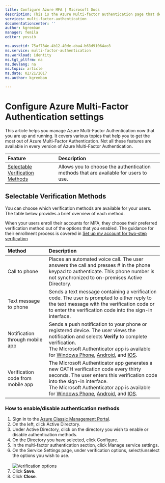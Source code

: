 ```yaml
---
title: Configure Azure MFA | Microsoft Docs
description: This is the Azure Multi-factor authentication page that describes what to do next with MFA.  This includes reports, fraud alert, one-time bypass, custom voice messages, caching, trusted ips and app passwords.
services: multi-factor-authentication
documentationcenter: ''
author: kgremban
manager: femila
editor: yossib

ms.assetid: 75af734e-4b12-40de-aba4-b68d91064ae8
ms.service: multi-factor-authentication
ms.workload: identity
ms.tgt_pltfrm: na
ms.devlang: na
ms.topic: article
ms.date: 02/21/2017
ms.author: kgremban

---
```

# Configure Azure Multi-Factor Authentication settings
This article helps you manage Azure Multi-Factor Authentication now that you are up and running.  It covers various topics that help you to get the most out of Azure Multi-Factor Authentication.  Not all these features are available in every version of Azure Multi-Factor Authentication.

| Feature | Description | 
|:--- |:--- |
| [Selectable Verification Methods](#selectable-verification-methods) |Allows you to choose the authentication methods that are available for users to use. |

## Selectable Verification Methods
You can choose which verification methods are available for your users. The table below provides a brief overview of each method.

When your users enroll their accounts for MFA, they choose their preferred verification method out of the options that you enabled. The guidance for their enrollment process is covered in [Set up my account for two-step verification](multi-factor-authentication-end-user-first-time.md)

| Method | Description |
|:--- |:--- |
| Call to phone |Places an automated voice call. The user answers the call and presses # in the phone keypad to authenticate. This phone number is not synchronized to on-premises Active Directory. |
| Text message to phone |Sends a text message containing a verification code. The user is prompted to either reply to the text message with the verification code or to enter the verification code into the sign-in interface. |
| Notification through mobile app |Sends a push notification to your phone or registered device. The user views the notification and selects **Verify** to complete verification. <br>The Microsoft Authenticator app is available for [Windows Phone](http://go.microsoft.com/fwlink/?Linkid=825071), [Android](http://go.microsoft.com/fwlink/?Linkid=825072), and [IOS](http://go.microsoft.com/fwlink/?Linkid=825073). |
| Verification code from mobile app |The Microsoft Authenticator app generates a new OATH verification code every thirty seconds. The user enters this verification code into the sign-in interface.<br>The Microsoft Authenticator app is available for [Windows Phone](http://go.microsoft.com/fwlink/?Linkid=825071), [Android](http://go.microsoft.com/fwlink/?Linkid=825072), and [IOS](http://go.microsoft.com/fwlink/?Linkid=825073). |

### How to enable/disable authentication methods
1. Sign in to the [Azure Classic Management Portal](https://manage.windowsazure.cn/).
2. On the left, click Active Directory.
3. Under Active Directory, click on the directory you wish to enable or disable authentication methods.
4. On the Directory you have selected, click Configure.
5. In the multi-factor authentication section, click Manage service settings.
6. On the Service Settings page, under verification options, select/unselect the options you wish to use.</br></br>
   ![Verification options](./media/multi-factor-authentication-whats-next/authmethods.png)
7. Click **Save**.
8. Click **Close**.
